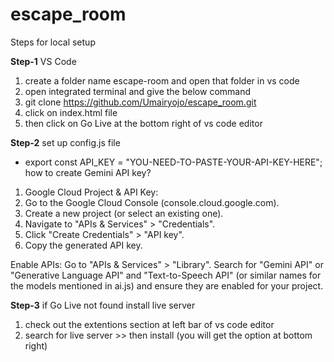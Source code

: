 # escape_room
Steps for local setup

**Step-1**
VS Code
1. create a folder name escape-room and open that folder in vs code 
2. open integrated terminal and give the below command 
3. git clone https://github.com/Umairyojo/escape_room.git
4. click on index.html file
5. then click on Go Live at the bottom right of vs code editor

**Step-2**
set up config.js file
- export const API_KEY = "YOU-NEED-TO-PASTE-YOUR-API-KEY-HERE";
how to create Gemini API key?
1. Google Cloud Project & API Key:
2. Go to the Google Cloud Console (console.cloud.google.com).
3. Create a new project (or select an existing one).
4. Navigate to "APIs & Services" > "Credentials".
5. Click "Create Credentials" > "API key".
6. Copy the generated API key.

Enable APIs: Go to "APIs & Services" > "Library". Search for "Gemini API" or "Generative Language API" and "Text-to-Speech API" (or similar names for the models mentioned in ai.js) and ensure they are enabled for your project.

**Step-3**
if Go Live not found install live server
1. check out the extentions section at left bar of vs code editor 
2. search for live server >> then install (you will get the option at bottom right)